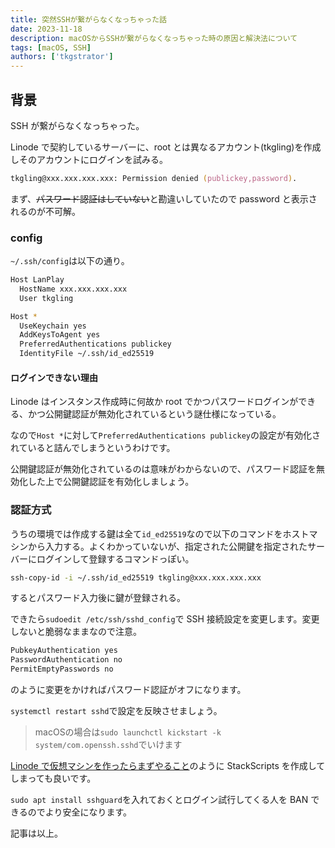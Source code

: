 ```yaml
---
title: 突然SSHが繋がらなくなっちゃった話
date: 2023-11-18
description: macOSからSSHが繋がらなくなっちゃった時の原因と解決法について
tags: [macOS, SSH]
authors: ['tkgstrator']
---
```


## 背景

SSH が繋がらなくなっちゃった。

Linode で契約しているサーバーに、root とは異なるアカウント(tkgling)を作成しそのアカウントにログインを試みる。

```zsh
tkgling@xxx.xxx.xxx.xxx: Permission denied (publickey,password).
```

まず、~~パスワード認証はしていない~~と勘違いしていたので password と表示されるのが不可解。

### config

`~/.ssh/config`は以下の通り。

```zsh
Host LanPlay
  HostName xxx.xxx.xxx.xxx
  User tkgling

Host *
  UseKeychain yes
  AddKeysToAgent yes
  PreferredAuthentications publickey
  IdentityFile ~/.ssh/id_ed25519
```

#### ログインできない理由

Linode はインスタンス作成時に何故か root でかつパスワードログインができる、かつ公開鍵認証が無効化されているという謎仕様になっている。

なので`Host *`に対して`PreferredAuthentications publickey`の設定が有効化されていると詰んでしまうというわけです。

公開鍵認証が無効化されているのは意味がわからないので、パスワード認証を無効化した上で公開鍵認証を有効化しましょう。

### 認証方式

うちの環境では作成する鍵は全て`id_ed25519`なので以下のコマンドをホストマシンから入力する。よくわかっていないが、指定された公開鍵を指定されたサーバーにログインして登録するコマンドっぽい。

```zsh
ssh-copy-id -i ~/.ssh/id_ed25519 tkgling@xxx.xxx.xxx.xxx
```

するとパスワード入力後に鍵が登録される。

できたら`sudoedit /etc/ssh/sshd_config`で SSH 接続設定を変更します。変更しないと脆弱なままなので注意。

```zsh
PubkeyAuthentication yes
PasswordAuthentication no
PermitEmptyPasswords no
```

のように変更をかければパスワード認証がオフになります。

`systemctl restart sshd`で設定を反映させましょう。

> macOSの場合は`sudo launchctl kickstart -k system/com.openssh.sshd`でいけます

[Linode で仮想マシンを作ったらまずやること](https://qiita.com/tarooishi/items/5f8ec51323eeed919818)のように StackScripts を作成してしまっても良いです。

`sudo apt install sshguard`を入れておくとログイン試行してくる人を BAN できるのでより安全になります。

記事は以上。
